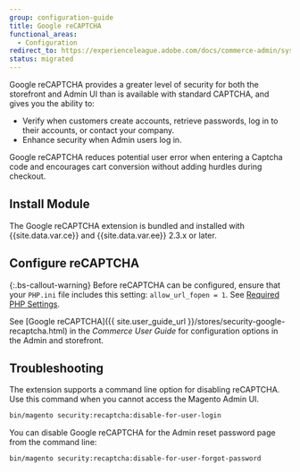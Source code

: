```yaml
---
group: configuration-guide
title: Google reCAPTCHA
functional_areas:
  - Configuration
redirect_to: https://experienceleague.adobe.com/docs/commerce-admin/systems/security/captcha/security-google-recaptcha.html
status: migrated
---
```


Google reCAPTCHA provides a greater level of security for both the storefront and Admin UI than is available with standard CAPTCHA, and gives you the ability to:

-  Verify when customers create accounts, retrieve passwords, log in to their accounts, or contact your company.
-  Enhance security when Admin users log in.

Google reCAPTCHA reduces potential user error when entering a Captcha code and encourages cart conversion without adding hurdles during checkout.

## Install Module

The Google reCAPTCHA extension is bundled and installed with {{site.data.var.ce}} and {{site.data.var.ee}} 2.3.x or later.

## Configure reCAPTCHA

{:.bs-callout-warning}
Before reCAPTCHA can be configured, ensure that your `PHP.ini` file includes this setting: `allow_url_fopen = 1`. See [Required PHP Settings]({{page.baseurl}}/install-gde/prereq/php-settings.html).

See [Google reCAPTCHA]({{ site.user_guide_url }}/stores/security-google-recaptcha.html) in the _Commerce User Guide_ for configuration options in the Admin and storefront.

## Troubleshooting

The extension supports a command line option for disabling reCAPTCHA. Use this command when you cannot access the Magento Admin UI.

```bash
bin/magento security:recaptcha:disable-for-user-login
```

You can disable Google reCAPTCHA for the Admin reset password page from the command line:

```bash
bin/magento security:recaptcha:disable-for-user-forgot-password
```
